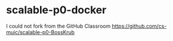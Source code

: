 # scalable-p0-docker

I could not fork from the GitHub Classroom https://github.com/cs-muic/scalable-p0-BossKrub
